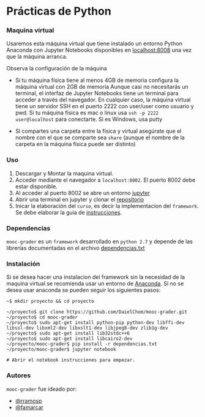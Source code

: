 # Prácticas de Python

### Maquina virtual
Usaremos esta máquina virtual que tiene instalado un entorno Python Anaconda con Jupyter Notebooks disponibles en  [localhost:8008](localhost:8008) una vez que la máquina arranca.

Observa la configuración de la máquina

- Si tu máquina física tiene al menos 4GB de memoria configura la máquina virtual con 2GB de memoria
Aunque casi no necesitarás un terminal, el interfaz de Jupyter Notebooks tiene un terminal para acceder a través del navegador. En cualquier caso, la máquina virtual tiene un servidor SSH en el puerto 2222 con user/user como usuario y pwd. Si tu máquina física es mac o linux usa `ssh -p 2222 user@localhost` para conectarte. Si es Windows, usa putty

- Si compartes una carpeta entre la física y virtual asegúrate que el nombre con el que se comparte sea `share` (aunque el nombre de la carpeta en la máquina física puede ser distinto)

### Uso
1. Descargar y Montar la maquina virtual.
2. Acceder mediante el navegador a `localhost:8002`. El puerto 8002 debe estar disponible.
3. Al acceder al puerto 8002 se abre un entorno [jupyter](http://jupyter.org/)
4. Abrir una terminal en jupyter y clonar el [repositorio](https://github.com/DaielChom/mooc-grader)
4. Inicar la elaboración del `curso`, es decir la implementacion del `framework`. Se debe elaborar la guia de [instrucciones](./instrucciones.ipynb).

### Dependencias
`mooc-grader` es un `framework` desarrollado en `python 2.7` y depende de las librerías documentadas en el archivo [dependencias.txt](./dependencias.txt)

### Instalación
Si se desea hacer una instalacion del framework sin la necesidad de la maquina virtual se recomienda usar un entorno de [Anaconda](https://anaconda.org/). Si no se desea usar anaconda se pueden seguir los siguientes pasos:

	~$ mkdir proyecto && cd proyecto

	~/proyecto$ git clone https://github.com/DaielChom/mooc-grader.git  
	~/proyecto$ cd mooc-grader
	~/proyecto$ sudo apt-get install python-pip python-dev libffi-dev libssl-dev libxml2-dev libxslt1-dev libjpeg8-dev zlib1g-dev
	~/proyecto$ sudo apt-get install lib32stdc++6
	~/proyecto$ sudo apt-get install libcairo2-dev
	~/proyecto/mooc-grader$ pip install -r dependencias.txt
	~/proyecto/mooc-grader$ jupyter notebook

	# Abrir el notebook instrucciones para empezar.

### Autores
`mooc-grader` fue ideado por:
* [@rramosp](https://sites.google.com/site/rulixrp/)
* [@famarcar](https://sites.google.com/site/fmartinezc21/)
